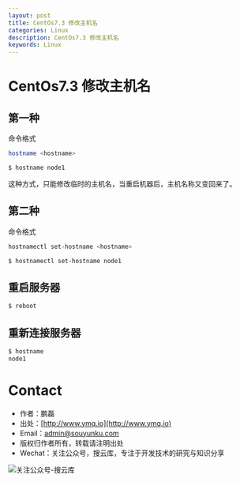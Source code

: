 ```yaml
---
layout: post
title: CentOs7.3 修改主机名
categories: Linux
description: CentOs7.3 修改主机名
keywords: Linux
---
```


# CentOs7.3 修改主机名

## 第一种

命令格式 

```sh
hostname <hostname>
```

```sh
$ hostname node1  
```

这种方式，只能修改临时的主机名，当重启机器后，主机名称又变回来了。

## 第二种

命令格式

```sh
hostnamectl set-hostname <hostname>
```

```sh
$ hostnamectl set-hostname node1
```

## 重启服务器

```sh
$ reboot
```

## 重新连接服务器

```sh
$ hostname
node1
```


# Contact

 - 作者：鹏磊  
 - 出处：[http://www.ymq.io](http://www.ymq.io)  
 - Email：[admin@souyunku.com](admin@souyunku.com)  
 - 版权归作者所有，转载请注明出处
 - Wechat：关注公众号，搜云库，专注于开发技术的研究与知识分享
 
![关注公众号-搜云库](http://www.ymq.io/images/souyunku.png "搜云库")